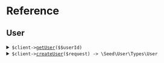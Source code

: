 # Reference
## User
<details><summary><code>$client-><a href="/Seed/User/UserClient.php">getUser</a>($$userId)</code></summary>
<dl>
<dd>

#### 📝 Description

<dl>
<dd>

<dl>
<dd>

Retrieve a user.
This endpoint is used to retrieve a user.
</dd>
</dl>
</dd>
</dl>

#### 🔌 Usage

<dl>
<dd>

<dl>
<dd>

```php
$client->user->getUser(
    userId: $userId,
);
```
</dd>
</dl>
</dd>
</dl>

#### ⚙️ Parameters

<dl>
<dd>

<dl>
<dd>

**$userId:** `string` 

The ID of the user to retrieve.
This ID is unique to each user.
    
</dd>
</dl>
</dd>
</dl>


</dd>
</dl>
</details>

<details><summary><code>$client-><a href="/Seed/User/UserClient.php">createUser</a>($request) -> \Seed\User\Types\User</code></summary>
<dl>
<dd>

#### 📝 Description

<dl>
<dd>

<dl>
<dd>

Create a new user.
This endpoint is used to create a new user.
</dd>
</dl>
</dd>
</dl>

#### 🔌 Usage

<dl>
<dd>

<dl>
<dd>

```php
$client->user->createUser(
    $request,
);
```
</dd>
</dl>
</dd>
</dl>

#### ⚙️ Parameters

<dl>
<dd>

<dl>
<dd>

**$request:** `\Seed\User\Requests\CreateUserRequest` 
    
</dd>
</dl>
</dd>
</dl>


</dd>
</dl>
</details>
